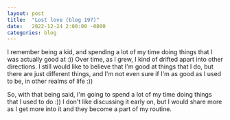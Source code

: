 ```yaml
---
layout: post
title:  "Lost love (blog 197)"
date:   2022-12-24 2:00:00 -0800
categories: blog
---
```


I remember being a kid, and spending a lot of my time doing things that I was actually good at :)) Over time, as I grew, I kind of drifted apart into other directions. I still would like to believe that I'm good at things that I do, but there are just different things, and I'm not even sure if I'm as good as I used to be, in other realms of life :))

So, with that being said, I'm going to spend a lot of my time doing things that I used to do :)) I don't like discussing it early on, but I would share more as I get more into it and they become a part of my routine.
